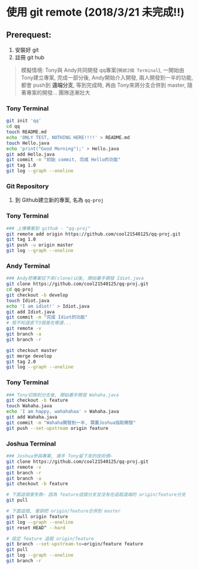 # 使用 git remote (2018/3/21 未完成!!)

## Prerequest: 
1. 安裝好 git
2. 註冊 git hub
> 模擬情境: Tony與 Andy共同開發 qq專案(`開啟2個 Terminal`), 一開始由 Tony建立專案, 完成一部分後, Andy開始介入開發, 兩人開發到一半的功能, 都會 push到 **遠端分支**, 等到完成時, 再由 Tony來將分支合併到 master, 隨著專案的開發... 團隊逐漸壯大

### Tony Terminal
```sh
git init 'qq'
cd qq
touch README.md
echo 'ONLY TEST, NOTHING HERE!!!!' > README.md
touch Hello.java
echo 'print("Good Morning");' > Hello.java
git add Hello.java
git commit -m "初始 commit, 完成 Hello的功能"
git tag 1.0
git log --graph --oneline
```

### Git Repository
1. 到 Github建立新的專案, 名為 `qq-proj`

### Tony Terminal
```sh
### 上傳專案到 github - "qq-proj"
git remote add origin https://github.com/cool21540125/qq-proj.git
git tag 1.0
git push -u origin master
git log --graph --oneline
```

### Andy Terminal
```sh
### Andy把專案拉下來(clone)以後, 開始著手開發 Idiot.java
git clone https://github.com/cool21540125/qq-proj.git
cd qq-proj
git checkout -b develop
touch Idiot.java
echo 'I am idiot!' > Idiot.java
git add Idiot.java
git commit -m "完成 Idiot的功能"
# 我不知道底下3個差在哪邊...
git remote -v
git branch -a
git branch -r

git checkout master
git merge develop
git tag 2.0
git log --graph --oneline
```

### Tony Terminal
```sh
### Tony切換到分支後, 開始著手開發 Wahaha.java
git checkout -b feature
touch Wahaha.java
echo 'I am happy, wahahahaa' > Wahaha.java
git add Wahaha.java
git commit -m "Wahaha開發到一半, 需要Joshua協助開發"
git push --set-upstream origin feature
```

### Joshua Terminal
```sh
### Joshua參與專案, 接手 Tony留下來的技術債~
git clone https://github.com/cool21540125/qq-proj.git
git remote -v
git branch -r
git branch -a
git checkout -b feature

# 下面這個會失敗~ 因為 feature這個分支並沒有在追蹤遠端的 origin/feature分支
git pull

# 下面這個, 會誤把 origin/feature合併到 master
git pull origin feature
git log --graph --oneline
git reset HEAD^ --hard

# 設定 feature 追蹤 origin/feature
git branch --set-upstream-to=origin/feature feature
git pull
git log --graph --oneline
git branch -r

```
